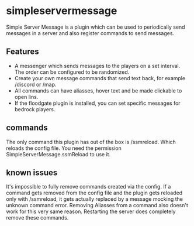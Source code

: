 # simpleservermessage
Simple Server Message is a plugin which can be used to periodically send messages in a server and also register commands to send messages. 

## Features
- A messenger which sends messages to the players on a set interval. The order can be configured to be randomized.
- Create your own message commands that send text back, for example /discord or /map.
- All commands can have aliasses, hover text and be made clickable to open lins. 
- If the floodgate plugin is installed, you can set specific messages for bedrock players. 

## commands
The only command this plugin has out of the box is /ssmreload. Which reloads the config file. You need the permission SimpleServerMessage.ssmReload to use it. 

## known issues
It's impossible to fully remove commands created via the config. If a command gets removed from the config file and the plugin gets reloaded only with /ssmreload, it gets actually replaced by a message mocking the unknown command error.
Removing Aliasses from a command also doesn't work for this very same reason.
Restarting the server does completely remove these commands. 